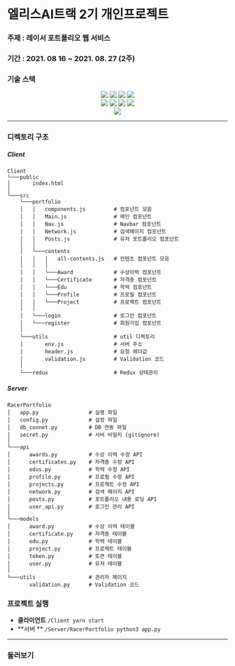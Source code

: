 # 엘리스AI트랙 2기 개인프로젝트

### 주제 : 레이서 포트폴리오 웹 서비스
### 기간 : 2021. 08 16 ~ 2021. 08. 27 (2주)
### 기술 스택
<div align="center">

<img src="https://img.shields.io/badge/React-61DAFB?style=flat-square&logo=React&logoColor=white"/>
<img src="https://img.shields.io/badge/Redux-764ABC?style=flat-square&logo=Redux&logoColor=white"/>
<img src="https://img.shields.io/badge/StyledComponents-DB7093?style=flat-square&logo=styled-components&logoColor=white"/>
<img src="https://img.shields.io/badge/ReactRouter-CA4245?style=flat-square&logo=ReactRouter&logoColor=white"/>
<br/>

<img src="https://img.shields.io/badge/Flask-000000?style=flat-square&logo=Flask&logoColor=white"/>
<img src="https://img.shields.io/badge/JWT-000000?style=flat-square&logo=jsonwebtokens&logoColor=white"/>
<img src="https://img.shields.io/badge/MySQL-4479A1?style=flat-square&logo=mysql&logoColor=white"/>
<img src="https://img.shields.io/badge/OAuth2-4285F4?style=flat-square&logo=google&logoColor=white"/>
<br/>

<img src="https://img.shields.io/badge/Azure-0078D4?style=flat-square&logo=microsoftazure&logoColor=white"/>
</div>

---
### 디렉토리 구조
##### Client
```
Client
└───public
│       index.html
│          
└───src
    └───portfolio
    │   │   components.js         # 컴포넌트 모음
    │   │   Main.js               # 메인 컴포넌트
    │   │   Nav.js                # Navbar 컴포넌트
    │   │   Network.js            # 검색페이지 컴포넌트
    │   │   Posts.js              # 유저 포트폴리오 컴포넌트
    │   │
    │   └───contents
    │   │   │   all-contents.js   # 컨텐츠 컴포넌트 모음
    │   │   │
    │   │   └───Award             # 수상이력 컴포넌트
    │   │   └───Certificate       # 자격증 컴포넌트
    │   │   └───Edu               # 학력 컴포넌트
    │   │   └───Profile           # 프로필 컴포넌트
    │   │   └───Project           # 프로젝트 컴포넌트
    │   │
    │   └───login                 # 로그인 컴포넌트
    │   └───register              # 회원가입 컴포넌트
    │
    └───utils                     # util 디렉토리
    │       env.js                # 서버 주소
    │       header.js             # 요청 헤더값
    │       validation.js         # Validation 코드
    │
    └───redux                     # Redux 상태관리
```

##### Server
```
RacerPortfolio
│   app.py                # 실행 파일
│   config.py             # 설정 파일
│   db_connet.py          # DB 연동 파일
│   secret.py             # 서버 비밀키 (gitignore)
│
└───api
│      awards.py          # 수상 이력 수정 API
│      certificates.py    # 자격증 수정 API
│      edus.py            # 학력 수정 API
│      profile.py         # 프로필 수정 API
│      projects.py        # 프로젝트 수정 API
│      network.py         # 검색 페이지 API
│      posts.py           # 포트폴리오 내용 로딩 API
│      user_api.py        # 로그인 관리 API
│
└───models
│      award.py           # 수상 이력 테이블
│      certificate.py     # 자격증 테이블
│      edu.py             # 학력 테이블
│      project.py         # 프로젝트 테이블
│      token.py           # 토큰 테이블
│      user.py            # 유저 테이블
│
└───utils                 # 관리자 페이지
       validation.py      # Validation 코드
```

### 프로젝트 실행
- **클라이언트**
`/Client yarn start`
- **서버 **
`/Server/RacerPortfolio python3 app.py`

---
### 둘러보기
